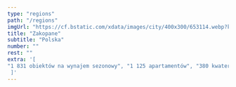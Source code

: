 ```yaml
---
type: "regions"
path: "/regions"
imgUrl: "https://cf.bstatic.com/xdata/images/city/400x300/653114.webp?k=3ca0d9b4dac5055781ea319271face5d7bfe4edca5e716de49077d9cb312aed7&o="
title: "Zakopane"
subtitle: "Polska"
number: ""
rest: "" 
extra: '[ 
"1 831 obiektów na wynajem sezonowy", "1 125 apartamentów", "380 kwater prywatnych", "203 obiektów B&B", "154 domków wiejskich"
 ]'
---
```


